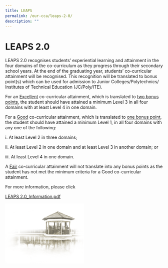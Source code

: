 ```yaml
---
title: LEAPS
permalink: /our-cca/leaps-2-0/
description: ""
---
```

# **LEAPS 2.0**

LEAPS 2.0 recognises students’ experiential learning and attainment in the four domains of the co-curriculum as they progress through their secondary school years. At the end of the graduating year, students’ co-curricular attainment will be recognised. This recognition will be translated to bonus point(s) which can be used for admission to Junior Colleges/Polytechnics/ Institutes of Technical Education (JC/Poly/ITE).

For an <u>Excellent</u> co-curricular attainment, which is translated to <u>two bonus points</u>, the student should have attained a minimum Level 3 in all four domains with at least Level 4 in one domain.

For a <u>Good</u> co-curricular attainment, which is translated to <u>one bonus point</u>, the student should have attained a minimum Level 1, in all four domains with any one of the following:

i. At least Level 2 in three domains;

ii. At least Level 2 in one domain and at least Level 3 in another domain; or

iii. At least Level 4 in one domain.

A <u>Fair</u> co-curricular attainment will not translate into any bonus points as the student has not met the minimum criteria for a Good co-curricular attainment.

For more information, please click

[LEAPS 2.0_Information.pdf](/files/CCA/LEAPS%202_0_CCHY.pdf)

<img src="/images/pavilion.png" 
     style="width:50%">